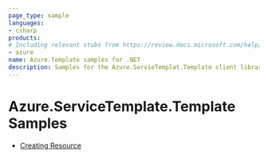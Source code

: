 ```yaml
---
page_type: sample
languages:
- csharp
products:
# Including relevant stubs from https://review.docs.microsoft.com/help/contribute/metadata-taxonomies#product
- azure
name: Azure.Template samples for .NET
description: Samples for the Azure.ServieTemplat.Template client library.
---
```


# Azure.ServiceTemplate.Template Samples

- [Creating Resource](https://github.com/Azure/azure-sdk-for-net/eng/templates/Azure.ServiceTemplate.Template/samples/Sample1_CreateResource.md)